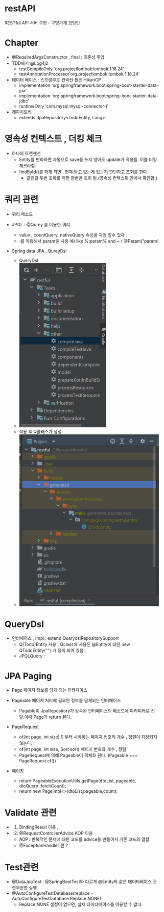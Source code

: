 # restAPI
RESTful API 서버 구현 - 구멍가게 코딩단 


# Chapter 
- @RequiredArgsConstructor , final : 의존성 주입
- TDD에서 @Log4j2
  - testCompileOnly 'org.projectlombok:lombok:1.18.24' 
  - testAnnotationProcessor'org.projectlombok:lombok:1.18.24'
- 데이터 베이스 : 스프링부트 컨넥션 풀은 HikariCP
  - implementation 'org.springframework.boot:spring-boot-starter-data-jpa'
  - implementation 'org.springframework.boot:spring-boot-starter-data-jdbc'
  - runtimeOnly 'com.mysql:mysql-connector-j'
- 레파지토리
  - extends JpaRepository<TodoEntity, Long>

# 영속성 컨텍스트 , 더킹 체크
- 하나의 트랜젠션
  - Entity를 변화하면 자동으로 save를 쓰지 않아도 update가 적용됨. 이를 더킹 체크라함.
  - findById()를 하게 되면 , 현재 담고 있는게 있는지 판단하고 조회를 한다 
    - 같은걸 두번 조회를 하면 한번만 조회 됨.(영속성 컨텍스트 안에서 확인함.)

# 쿼리 관련
- 쿼리 메소드
- JPQL : @Qurey 를 이용한 쿼리
  - value , countQuery, nativeQuery 속성을 지정 할수 있다 .
  - :를 이용해서 param을 사용 예) like %:param% and ~ / @Param("param)
  
- Spring data JPA , QureyDsl 
  - QueryDsl
  - ![img.png](img.png)
  - 적용 후 Q클래스가 생성.
  - ![img_1.png](img_1.png)

# QueryDsl
- 인터페이스 , Impl : extend QuerydslRepositorySupport 
  - Q[Todo]Entity 사용 : Qclass에 사용된 @Entity에 대한 new QTodoEntity("") 가 정의 되어 있음.
  - JPQLQuery : 

# JPA Paging
- Page<T> 페이지 정보를 담게 되는 인터페이스
- Pageable 페이지 처리에 필요한 정보를 담게되는 인터페이스 
  - Pagable이 JpaRepository가 상속된 인터페이스의 메소드에 파라미터로 전달.이때 Page<T>가 return 된다.

- PageRequest 
  - of(int page, int size) 0 부터 시작하는 페이지 번호와 개수 , 정렬이 지정되지 않는다. 
  - of(int page, int size, Sort sort) 페이지 번호와 개수 , 정렬 
  - PageRequest에 의해 Pageable이 객체화 된다. (Pageable === PageRequest.of())

- 페이징
  - return PageableExecutionUtils.getPage(dtoList, pageable, dtoQuery::fetchCount);
  - return new PageImpl<>(dtoList,pageable,count);

# Validate 관련
- 1) BindingResult 이용 , 
- 2) @RequestControllerAdvice AOP 이용
  - AOP : 반복적인 문제에 대한 코드를 advice를 만들어서 기존 코드와 결합
  - @ExceptionHandler 란 ? 

# Test관련
- @DataJpaTest : @SpringBootTest와 다르게 @Entity와 같은 데이터베이스 관련부분만 실행
- @AutoConfigureTestDatabase(replace = AutoConfigureTestDatabase.Replace.NONE)
  - Replace.NONE 설정이 없으면, 실제 데이터베이스를 이용할 수 없다.


